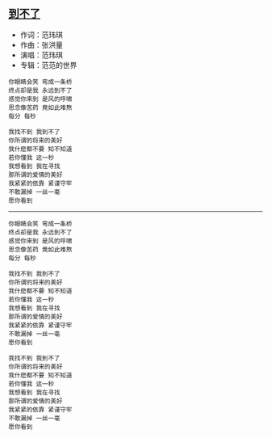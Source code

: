 ## [到不了](http://changba.com/s/5sIRINVoi77-ymnsIZiTQw)

* 作词：范玮琪
* 作曲：张洪量
* 演唱：范玮琪
* 专辑：范范的世界

```
你眼睛会笑 弯成一条桥
终点却是我 永远到不了
感觉你来到 是风的呼啸
思念像苦药 竟如此难熬
每分 每秒

我找不到 我到不了
你所谓的将来的美好
我什麽都不要 知不知道
若你懂我 这一秒
我想看到 我在寻找
那所谓的爱情的美好
我紧紧的依靠 紧谨守牢
不敢漏掉 一丝一毫
愿你看到
```

---

```
你眼睛会笑 弯成一条桥
终点却是我 永远到不了
感觉你来到 是风的呼啸
思念像苦药 竟如此难熬
每分 每秒

我找不到 我到不了
你所谓的将来的美好
我什麽都不要 知不知道
若你懂我 这一秒
我想看到 我在寻找
那所谓的爱情的美好
我紧紧的依靠 紧谨守牢
不敢漏掉 一丝一毫
愿你看到

我找不到 我到不了
你所谓的将来的美好
我什麽都不要 知不知道
若你懂我 这一秒
我想看到 我在寻找
那所谓的爱情的美好
我紧紧的依靠 紧谨守牢
不敢漏掉 一丝一毫
愿你看到
```
